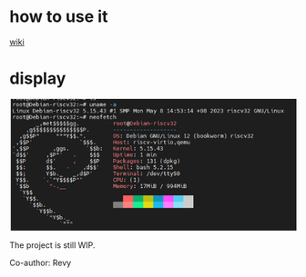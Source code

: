 # how to use it

[wiki](https://github.com/yuzibo/riscv32/wiki)

# display

![display](debian_riscv32.png)

The project is still WIP.

Co-author: Revy
